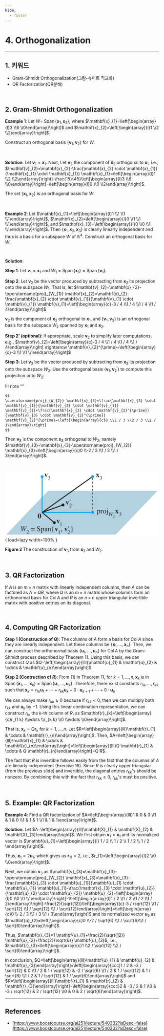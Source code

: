 ```yaml
---
hide:
  - footer
---
```


# 4. Orthogonalization

---

## 1. 키워드

- Gram-Shmidt Orthogonalization(그람-슈미트 직교화)
- QR Factorization(QR분해)

<br/>

## 2. Gram-Shmidt Orthogonalization

**Example 1**: Let $W=$ $\operatorname{Span}\left\{\mathbf{x}_{1}, \mathbf{x}_{2}\right\}$, where $\mathbf{x}_{1}=\left[\begin{array}{l}3 \\6 \\0\end{array}\right]$ and $\mathbf{x}_{2}=\left[\begin{array}{l}1 \\2 \\2\end{array}\right]$.

Construct an orthogonal basis $\left\{\mathbf{v}_{1}, \mathbf{v}_{2}\right\}$ for $W$.

<br/>

**Solution**: Let $\mathbf{v}_{1}=\mathbf{x}_{1}$. Next, Let $\mathbf{v}_{2}$ the component of $\mathbf{x}_{2}$ orthogonal to $\mathbf{x}_{1}$, i.e., $\mathbf{v}_{2}=\mathbf{x}_{2}-\frac{\mathbf{x}_{2} \cdot \mathbf{x}_{1}}{\mathbf{x}_{1} \cdot \mathbf{x}_{1}} \mathbf{x}_{1}=\left[\begin{array}{l}1 \\2 \\2\end{array}\right]-\frac{15}{45}\left[\begin{array}{l}3 \\6 \\0\end{array}\right]=\left[\begin{array}{l}0 \\0 \\2\end{array}\right]$.

The set $\left\{\mathbf{x}_{1}, \mathbf{x}_{2}\right\}$ is an orthogonal basis for $W$.

<br/>

**Example 2**: Let $\mathbf{x}_{1}=\left[\begin{array}{l}1 \\1 \\1 \\1\end{array}\right]$, $\mathbf{x}_{2}=\left[\begin{array}{l}0 \\1 \\1 \\1\end{array}\right]$, and $\mathbf{x}_{3}=\left[\begin{array}{l}0 \\0 \\1 \\1\end{array}\right]$. Then $\left\{\mathbf{x}_{1}, \mathbf{x}_{2},\mathbf{x}_{3}\right\}$ is clearly linearly independent and thus is a basis for a subspace $W$ of $\mathbb{R}^{4}$. Construct an orthogonal basis for $W$.

<br/>

**Solution**:

**Step 1**: Let $\mathbf{v}_{1}=\mathbf{x}_{1}$ and $W_{1}=\operatorname{Span}\left\{\mathbf{x}_{1}\right\}=\operatorname{Span}\left\{\mathbf{v}_{1}\right\}$.

**Step 2**: Let $\mathbf{v}_{2}$ be the vector produced by subtracting from $\mathbf{x}_{2}$ its projection onto the subspace $W_{1}$. That is, let $\mathbf{v}_{2}=\mathbf{x}_{2}-\operatorname{proj}_{W_{1}} \mathbf{x}_{2}=\mathbf{x}_{2}-\frac{\mathbf{x}_{2} \cdot \mathbf{v}_{1}}{\mathbf{v}_{1} \cdot \mathbf{v}_{1}} \mathbf{v}_{1}=\left[\begin{array}{c}-3 / 4 \\1 / 4 \\1 / 4 \\1 / 4\end{array}\right]$

$\mathbf{v}_{2}$ is the component of $\mathbf{x}_{2}$ orthogonal to $\mathbf{x}_{1}$, and $\left\{\mathbf{v}_{1}, \mathbf{v}_{2}\right\}$ is an orthogonal basis for the subspace $W_{2}$ spanned by $\mathbf{x}_{1}$ and $\mathbf{x}_{2}$.

**Step 2' (optional)**: If appropriate, scale $\mathbf{v}_{2}$ to simplify later computations, e.g., $\mathbf{v}_{2}=\left[\begin{array}{c}-3 / 4 \\1 / 4 \\1 / 4 \\1 / 4\end{array}\right] \rightarrow \mathbf{v}_{2}^{\prime}=\left[\begin{array}{c}-3 \\1 \\1 \\1\end{array}\right]$

**Step 3**: Let $\mathbf{v}_{3}$ be the vector produced by subtracting from $\mathbf{x}_{3}$ its projection onto the subspace $W_{2}$. Use the orthogonal basis $\left\{\mathbf{v}_{1}, \mathbf{v}_{2}^{\prime}\right\}$ to compute this projection onto $W_{2}$:

!!! note ""

    $$
    \operatorname{proj}_{W_{2}} \mathbf{x}_{3}=\frac{\mathbf{x}_{3} \cdot \mathbf{v}_{1}}{\mathbf{v}_{3} \cdot \mathbf{v}_{1}} \mathbf{v}_{1}+\frac{\mathbf{x}_{3} \cdot \mathbf{v}_{2}^{\prime}}{\mathbf{v}_{3} \cdot \mathbf{v}_{2}^{\prime}} \mathbf{v}_{2}^{\prime}=\left[\begin{array}{c}0 \\2 / 3 \\2 / 3 \\2 / 3\end{array}\right]
    $$

Then $\mathbf{v}_{3}$ is the component $\mathbf{x}_{3}$ orthogonal to $W_{2}$, namely $\mathbf{v}_{3}=\mathbf{x}_{3}-\operatorname{proj}_{W_{2}} \mathbf{x}_{3}=\left[\begin{array}{c}0 \\-2 / 3 \\1 / 3 \\1 / 3\end{array}\right]$.

<br/>

![001](https://github.com/SAEMC/Images-MLDL/blob/main/linear-algebra/ch-002/004/001.png?raw=true){ load=lazy width=100% }

**Figure 2** The construction of $\mathbf{v}_{3}$ from $\mathbf{x}_{3}$ and $W_{2}$.

<br/>

## 3. QR Factorization

If $A$ is an $m \times n$ matrix with linearly independent columns, then $A$ can be factored as $A=QR$, where $Q$ is an $m \times n$ matrix whose columns form an orthonormal basis for $\operatorname{Col}A$ and $R$ is an $n \times n$ upper triangular invertible matrix with positive entries on its diagonal.

<br/>

## 4. Computing QR Factorization

**Step 1 (Construction of $Q$)**: The columns of $A$ form a basis for $\operatorname{Col}A$ since they are linearly independent. Let these columns be $\left\{\mathbf{x}_{1}, \ldots, \mathbf{x}_{n}\right\}$. Then, we can construct the orthonormal basis $\left\{\mathbf{u}_{1}, \ldots, \mathbf{u}_{n}\right\}$ for $\operatorname{Col}A$ by the Gram-Shmidt process described by Theorem 11. Using this basis, we can construct $Q$ as $Q=\left[\begin{array}{llll}\mathbf{u}_{1} & \mathbf{u}_{2} & \cdots & \mathbf{u}_{n}\end{array}\right]$

**Step 2 (Contruction of $R$)**: From (1) in Theorem 11, for $k=1,\ldots,n,\mathbf{x}_{k}$ is in $\operatorname{Span}\left\{\mathbf{x}_{1}, \ldots, \mathbf{x}_{k}\right\}=\operatorname{Span}\left\{\mathbf{u}_{1}, \ldots, \mathbf{u}_{k}\right\}$. Therefore, there exist constants $r_{1 k}, \ldots, r_{k k}$ such that $\mathbf{x}_{k}=r_{1 k} \mathbf{u}_{1}+\cdots+r_{k k} \mathbf{u}_{k}+0 \cdot \mathbf{u}_{k+1}+\cdots+0 \cdot \mathbf{u}_{n}$

We can always make $r_{k k} \geq 0$ because if $r_{k k}<0$, then we can multiply both $r_{k k}$ and $\mathbf{u}_{k}$ by $-1$. Using this linear combination representation, we can construct $r_{k}$, the $k$-th column of $R$, as $\mathbf{r}_{k}=\left[\begin{array}{c}r_{1 k} \\\vdots \\r_{k k} \\0 \\\vdots \\0\end{array}\right]$.

That is, $\mathbf{x}_{k}=Q \mathbf{r}_{k}$ for $k=1, \ldots, n$. Let $R=\left[\begin{array}{lll}\mathbf{r}_{1} & \cdots & \mathbf{r}_{n}\end{array}\right]$. Then, $A=\left[\begin{array}{lll}\mathbf{x}_{1} & \cdots & \mathbf{x}_{n}\end{array}\right]=\left[\begin{array}{lll}Q \mathbf{r}_{1} & \cdots & Q \mathbf{r}_{n}\end{array}\right]=Q R$.

The fact that $R$ is invertible follows easily from the fact that the columns of $A$ are linearly independent (Exercise 19). Since $R$ is clearly upper triangular (from the previous slide) and invertible, the diagonal entries $r_{k k}$'s should be nonzero. By combining this with the fact that $r_{k k} \geq 0$, $r_{k k}$'s must be positive.

<br/>

## 5. Example: QR Factorization

**Example 4**: Find a QR factorization of $A=\left[\begin{array}{lll}1 & 0 & 0 \\1 & 1 & 0 \\1 & 1 & 1 \\1 & 1 & 1\end{array}\right]$.

**Solution**: Let $A=\left[\begin{array}{lll}\mathbf{X}_{1} & \mathbf{X}_{2} & \mathbf{X}_{3}\end{array}\right]$. We first obtain $\mathbf{v}_{1}=\mathbf{x}_{1}$ and its normalized vector is $\mathbf{u}_{1}=\left[\begin{array}{l}
1 / 2 \\
1 / 2 \\
1 / 2 \\
1 / 2
\end{array}\right]$.

Thus, $\mathbf{x}_{1}=2 \mathbf{u}_{1}$, which gives us $\mathbf{r}_{11}=2$, i.e., $r_{1}=\left[\begin{array}{l}2 \\0 \\0\end{array}\right]$.

Next, we obtain $\mathbf{v}_{3}$ as $\mathbf{v}_{3}=\mathbf{x}_{3}-\operatorname{proj}_{W_{2}} \mathbf{x}_{3}=\mathbf{x}_{3}-\frac{\mathbf{x}_{3} \cdot \mathbf{u}_{1}}{\mathbf{u}_{1} \cdot \mathbf{u}_{1}} \mathbf{u}_{1}-\frac{\mathbf{x}_{3} \cdot \mathbf{u}_{2}}{\mathbf{u}_{2} \cdot \mathbf{u}_{2}} \mathbf{u}_{2}=\left[\begin{array}{l}0 \\0 \\1 \\1\end{array}\right]-1\left[\begin{array}{l}1 / 2 \\1 / 2 \\1 / 2 \\1 / 2\end{array}\right]-\frac{2}{\sqrt{12}}\left[\begin{array}{c}-3 / \sqrt{12} \\1 / \sqrt{12} \\1 / \sqrt{12} \\1 / \sqrt{12}\end{array}\right]=\left[\begin{array}{c}0 \\-2 / 3 \\1 / 3 \\1 / 3\end{array}\right]$ and its normalized vector $\mathbf{u}_{2}$ as $\mathbf{u}_{2}=\left[\begin{array}{c}0 \\-2 / \sqrt{6} \\1 / \sqrt{6}\\1 / \sqrt{6}\end{array}\right]$.

Thus, $\mathbf{x}_{3}=1 \mathbf{u}_{1}+\frac{2}{\sqrt{12}} \mathbf{u}_{2}+\frac{2}{\sqrt{6}} \mathbf{u}_{3}$, i.e., $\mathbf{r}_{3}=\left[\begin{array}{c}1 \\2 / \sqrt{12} \\2 / \sqrt{6}\end{array}\right]$.

In conclusion, $Q=\left[\begin{array}{lll}\mathbf{u}_{1} & \mathbf{u}_{2} & \mathbf{u}_{3}\end{array}\right]=\left[\begin{array}{ccc}1 / 2 & -3 / \sqrt{12} & 0 \\1 / 2 & 1 / \sqrt{12} & -2 / \sqrt{6} \\1 / 2 & 1 / \sqrt{12} & 1 / \sqrt{6} \\1 / 2 & 1 / \sqrt{12} & 1 / \sqrt{6}\end{array}\right]$ and $R=\left[\begin{array}{lll}\mathbf{r}_{1} & \mathbf{r}_{2} & \mathbf{r}_{3}\end{array}\right]=\left[\begin{array}{ccc}2 & -3 / 2 & 1 \\0 & -3 / \sqrt{12} & 2 / \sqrt{12} \\0 & 0 & 2 / \sqrt{6}\end{array}\right]$.

---

## References

- [https://www.boostcourse.org/ai251/lecture/540332?isDesc=false](https://www.boostcourse.org/ai251/lecture/540332?isDesc=false)
